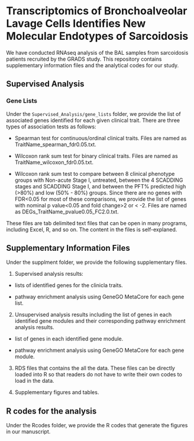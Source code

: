 # Transcriptomics of Bronchoalveolar Lavage Cells Identifies New Molecular Endotypes of Sarcoidosis
We have conducted RNAseq analysis of the BAL samples from sarcoidosis patients recruited by the GRADS study. This repository contains supplementary information files and the analytical codes for our study. 

## Supervised Analysis

### Gene Lists
Under the `Supervised_Analysis/gene_lists` folder, we provide the list of associated genes identified for each given clinical trait. There are three types of association tests as follows:

* Spearman test for continuous/ordinal clinical traits. Files are named as TraitName_spearman_fdr0.05.txt. 

* Wilcoxon rank sum test for binary clinical traits. Files are named as TraitName_wilcoxon_fdr0.05.txt.

* Wilcoxon rank sum test to compare between 8 clinical phenotype groups with Non-acute Stage I, untreated, between the 4 SCADDING stages and SCADDING Stage I, and between the PFT% predicted high (>80%) and low (50% - 80%) groups. Since there are no genes with FDR<0.05 for most of these comparisons, we provide the list of genes with nominal p value<0.05 and fold change>2 or < -2. Files are named as DEGs_TraitName_pvalue0.05_FC2.0.txt. 

These files are tab delimited text files that can be open in many programs, including Excel, R, and so on. The content in the files is self-explaned.

## Supplementary Information Files
Under the supplment folder, we provide the following supplementary files.

1. Supervised analysis results:

- lists of identified genes for the clinicla traits.

- pathway enrichment analysis using GeneGO MetaCore for each gene list.

2. Unsupervised analysis results including the list of genes in each identified gene modules and their corresponding pathway enrichment analysis results.

- list of genes in each identified gene module.

- pathway enrichment analysis using GeneGO MetaCore for each gene module.

3. RDS files that contains the all the data. These files can be directly loaded into R so that readers do not have to write their own codes to load in the data.

2. Supplementary figures and tables.

## R codes for the analysis
Under the Rcodes folder, we provide the R codes that generate the figures in our manuscript.




